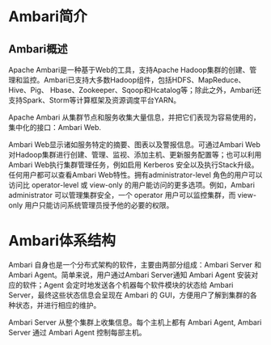 # Ambari简介

## Ambari概述

Apache Ambari是一种基于Web的工具，支持Apache Hadoop集群的创建、管理和监控。Ambari已支持大多数Hadoop组件，包括HDFS、MapReduce、Hive、Pig、 Hbase、Zookeeper、Sqoop和Hcatalog等；除此之外，Ambari还支持Spark、Storm等计算框架及资源调度平台YARN。

Apache Ambari 从集群节点和服务收集大量信息，并把它们表现为容易使用的，集中化的接口：Ambari Web.

Ambari Web显示诸如服务特定的摘要、图表以及警报信息。可通过Ambari Web对Hadoop集群进行创建、管理、监视、添加主机、更新服务配置等；也可以利用Ambari Web执行集群管理任务，例如启用 Kerberos 安全以及执行Stack升级。任何用户都可以查看Ambari Web特性。拥有administrator-level 角色的用户可以访问比 operator-level 或 view-only 的用户能访问的更多选项。例如，Ambari administrator 可以管理集群安全，一个 operator 用户可以监控集群，而 view-only 用户只能访问系统管理员授予他的必要的权限。

# Ambari体系结构

Ambari 自身也是一个分布式架构的软件，主要由两部分组成：Ambari Server 和 Ambari Agent。简单来说，用户通过Ambari Server通知 Ambari Agent 安装对应的软件；Agent 会定时地发送各个机器每个软件模块的状态给 Ambari Server，最终这些状态信息会呈现在 Ambari 的 GUI，方便用户了解到集群的各种状态，并进行相应的维护。

Ambari Server 从整个集群上收集信息。每个主机上都有 Ambari Agent, Ambari Server 通过 Ambari Agent 控制每部主机。

